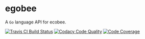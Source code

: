 # egobee

A `Go` language API for ecobee.

[![Travis CI Build Status](https://img.shields.io/travis/com/cfunkhouser/egobee.svg?style=popout-square&logo=travis)](https://travis-ci.com/cfunkhouser/egobee?branch=master)
[![Codacy Code Quality](https://img.shields.io/codacy/grade/60f54daf201d40e3b82335ea888d37e3.svg?style=popout-square&logo=codacy)](https://www.codacy.com/app/christian.funkhouser/egobee?utm_source=github.com&utm_medium=referral&utm_content=cfunkhouser/egobee&utm_campaign=Badge_Grade)
[![Code Coverage](https://img.shields.io/codecov/c/github/cfunkhouser/egobee.svg?style=popout-square&logo=codecov)](https://codecov.io/gh/cfunkhouser/egobee)
